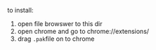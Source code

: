 to install: 

1) open file browswer to this dir
2) open chrome and go to chrome://extensions/
3) drag `.pak`file on to chrome

